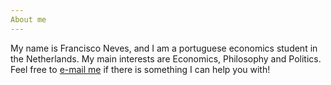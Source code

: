 ```yaml
---
About me
---
```


My name is Francisco Neves, and I am a portuguese economics student in the Netherlands. My main interests are Economics, Philosophy and Politics. Feel free to [e-mail me](mailto:598499fd@eur.nl) if there is something I can help you with!
